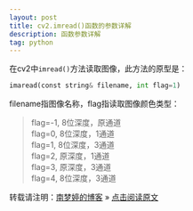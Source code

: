 ```yaml
---
layout: post
title: cv2.imread()函数的参数详解  
description: 函数参数详解  
tag: python
---
```


在cv2中`imread()`方法读取图像，此方法的原型是：  

```python
imaread(const string& filename, int flag=1)
```

filename指图像名称，flag指读取图像颜色类型：  

>flag=-1, 8位深度，原通道  
>flag=0, 8位深度，1通道  
>flag=1, 8位深度，3通道  
>flag=2, 原深度，1通道  
>flag=3, 原深度，3通道  
>flag=4, 8位深度，3通道  



转载请注明：[南梦婷的博客](https://norah2.github.io) » [点击阅读原文](https://norah2.github.io/2019/08/imread_func/)   

<!--以下是本文用到的链接-->  

